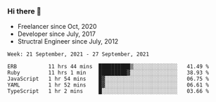 ### Hi there 👋

- Freelancer since Oct, 2020
- Developer since July, 2017
- Structral Engineer since July, 2012

<!--START_SECTION:waka-->
```text
Week: 21 September, 2021 - 27 September, 2021

ERB          11 hrs 44 mins  ██████████▒░░░░░░░░░░░░░░   41.49 % 
Ruby         11 hrs 1 min    █████████▓░░░░░░░░░░░░░░░   38.93 % 
JavaScript   1 hr 54 mins    █▓░░░░░░░░░░░░░░░░░░░░░░░   06.75 % 
YAML         1 hr 52 mins    █▓░░░░░░░░░░░░░░░░░░░░░░░   06.61 % 
TypeScript   1 hr 2 mins     █░░░░░░░░░░░░░░░░░░░░░░░░   03.66 % 
```
<!--END_SECTION:waka-->
